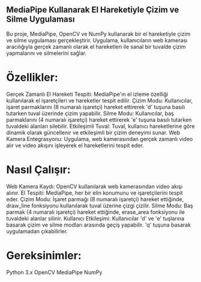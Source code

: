 ## MediaPipe Kullanarak El Hareketiyle Çizim ve Silme Uygulaması
Bu proje, MediaPipe, OpenCV ve NumPy kullanarak bir el hareketiyle çizim ve silme uygulaması gerçekleştirir.
Uygulama, kullanıcıların web kamerası aracılığıyla gerçek zamanlı olarak el hareketleri ile sanal bir tuvalde çizim yapmalarını ve silmelerini sağlar.

# Özellikler:
Gerçek Zamanlı El Hareketi Tespiti: MediaPipe'ın el izleme özelliği kullanılarak el işaretçileri ve hareketler tespit edilir.
Çizim Modu: Kullanıcılar, işaret parmaklarını (8 numaralı işaretçi) hareket ettirerek 'd' tuşuna basılı tutarken tuval üzerinde çizim yapabilir.
Silme Modu: Kullanıcılar, baş parmaklarını (4 numaralı işaretçi) hareket ettirerek 'e' tuşuna basılı tutarken tuvaldeki alanları silebilir.
Etkileşimli Tuval: Tuval, kullanıcı hareketlerine göre dinamik olarak güncellenir ve etkileşimli bir çizim deneyimi sunar.
Web Kamera Entegrasyonu: Uygulama, web kamerasından gerçek zamanlı video alır ve video akışını işleyerek el hareketlerini tespit eder.

# Nasıl Çalışır:
Web Kamera Kaydı: OpenCV kullanılarak web kamerasından video akışı alınır.
El Tespiti: MediaPipe, her bir elin konumunu ve işaretçilerini tespit eder.
Çizim Modu: İşaret parmağı (8 numaralı işaretçi) hareket ettiğinde, draw_line fonksiyonu kullanılarak tuval üzerine çizgi çizilir.
Silme Modu: Baş parmak (4 numaralı işaretçi) hareket ettiğinde, erase_area fonksiyonu ile tuvaldeki alanlar silinir.
Kullanıcı Etkileşimi: Kullanıcılar 'd' ve 'e' tuşlarına basarak çizim ve silme modları arasında geçiş yapabilir. 'q' tuşuna basarak uygulamadan çıkabilirler.

# Gereksinimler:
Python 3.x
OpenCV
MediaPipe
NumPy
